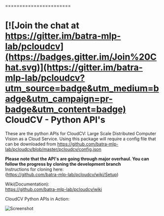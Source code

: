 =======================

[![Join the chat at https://gitter.im/batra-mlp-lab/pcloudcv](https://badges.gitter.im/Join%20Chat.svg)](https://gitter.im/batra-mlp-lab/pcloudcv?utm_source=badge&utm_medium=badge&utm_campaign=pr-badge&utm_content=badge)
CloudCV - Python API's
=======================

These are the python APIs for CloudCV: Large Scale Distributed Computer Vision as a Cloud Service.
Using this package will require a config file that can be downloaded from 
https://github.com/batra-mlp-lab/pcloudcv/blob/master/pcloudcv/config.json

**Please note that the API's are going through major overhaul. You can follow the progress by cloning the development branch**  
Instructions for cloning here:  
(https://github.com/batra-mlp-lab/pcloudcv/wiki/Setup)

Wiki(Documentation):  
https://github.com/batra-mlp-lab/pcloudcv/wiki

CloudCV Python APIs in Action: 
 
![Screenshot](http://godel.ece.vt.edu/cloudcv/fileupload/media/pictures/output_new.gif)
